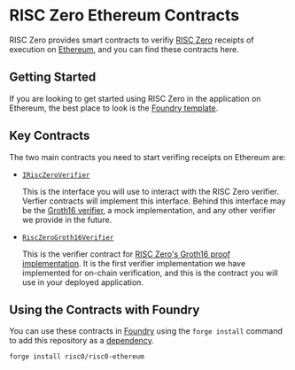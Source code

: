 # RISC Zero Ethereum Contracts

RISC Zero provides smart contracts to verifiy [RISC Zero] receipts of execution on [Ethereum], and you can find these contracts here.

## Getting Started

If you are looking to get started using RISC Zero in the application on Ethereum, the best place to look is the [Foundry template][template].

## Key Contracts

The two main contracts you need to start verifing receipts on Ethereum are:

* [`IRiscZeroVerifier`]

  This is the interface you will use to interact with the RISC Zero verifier.
  Verfier contracts will implement this interface.
  Behind this interface may be the [Groth16 verifier][`RiscZeroGroth16Verifier`], a mock implementation, and any other verifier we provide in the future.

* [`RiscZeroGroth16Verifier`]

  This is the verifier contract for [RISC Zero's Groth16 proof implementation][groth16-article].
  It is the first verifier implementation we have implemented for on-chain verification, and this is the contract you will use in your deployed application.

## Using the Contracts with Foundry

You can use these contracts in [Foundry] using the `forge install` command to add this repository as a [dependency][foundry-dependencies].

```bash
forge install risc0/risc0-ethereum
```

[RISC Zero]: https://github.com/risc0/risc0
[Ethereum]: https://ethereum.org/
[template]: https://github.com/risc0/bonsai-foundry-template
[Foundry]: https://book.getfoundry.sh/
[foundry-dependencies]: https://book.getfoundry.sh/projects/dependencies
[`IRiscZeroVerifier`]: ./src/IRiscZeroVerifier.sol
[`RiscZeroGroth16Verifier`]: ./src/groth16/Groth16Verifier.sol
[groth16-article]: https://www.risczero.com/news/on-chain-verification

<!-- DO NOT MERGE: Remove solidity-bytes-utils -->
